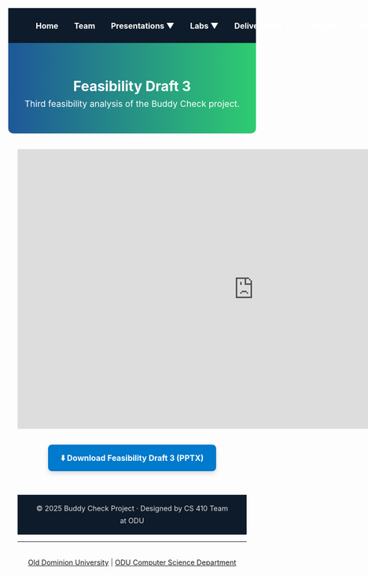 <style>
.navbar {
  display: flex;
  align-items: center;
  justify-content: flex-start;    
  flex-wrap: nowrap;
  background-color: #0d1b2a;
  padding: 1rem 2.5rem;           
  font-size: 1rem;
                    
}

.navbar a, .dropdown > span {
  color: #ffffff;
  text-decoration: none;
  padding: 0.6rem 1rem;
  border-radius: 5px;
  font-weight: bold;
  white-space: nowrap;
}

.navbar a:hover, .dropdown:hover > span {
  background-color: #1e5799;
}

.dropdown {
  position: relative;
  display: inline-block;
}

.dropdown-content {
  display: none;
  position: absolute;
  background-color: white;
  min-width: 200px;
  box-shadow: 0 4px 6px rgba(0,0,0,0.15);
  z-index: 10;
  border-radius: 6px;
}

.dropdown-content a {
  color: black;
  padding: 10px 14px;
  display: block;
  text-decoration: none;
}

.dropdown:hover .dropdown-content {
  display: block;
}

  .hero {
    background: linear-gradient(to right, #1e5799, #2ecc71);
    padding: 2rem 1rem;
    text-align: center;
    border-radius: 0 0 10px 10px;
  }

  .hero h1 {
    color: white;
    margin-bottom: 0.5rem;
  }

  .hero p {
    font-size: 1.1rem;
    color: white;
    margin-top: 0;
  }

  .content {
    max-width: 900px;
    margin: 2rem auto;
    padding: 0 1.2rem;
    line-height: 1.7;
  }

  .footer {
    background-color: #0d1b2a;
    color: #e0e0e0;
    padding: 1rem 2rem;
    text-align: center;
    font-size: 0.9rem;
    margin-top: 3rem;
  }

  @media screen and (max-width: 600px) {
    .navbar {
      flex-direction: column;
      gap: 0.5rem;
    }

    .dropdown-content {
      position: static;
      box-shadow: none;
    }
  }

.download-btn {
  background-color: #007acc;
  color: white;
  padding: 0.85rem 1.6rem;
  border-radius: 8px;
  text-decoration: none;
  font-weight: bold;
  font-size: 1rem;
  display: inline-block;
  transition: background-color 0.3s ease, transform 0.2s ease;
  box-shadow: 0 4px 10px rgba(0, 0, 0, 0.15);
}

.download-btn:hover {
  background-color: #005c99;
  transform: translateY(-2px);
}
</style>

<!-- NAVIGATION BAR -->
<div class="navbar">
  <a href="index.html">Home</a>
  <a href="team.html">Team</a>
  <div class="dropdown">
    <span>Presentations ▼</span>
    <div class="dropdown-content">
      <a href="feasibility-draft-1.html">Feasibility Draft 1</a>
      <a href="feasibility-draft-2.html">Feasibility Draft 2</a>
      <a href="feasibility-draft-3.html">Feasibility Draft 3</a>
      <a href="design-draft-1.html">Design Draft 1</a>
      <a href="design-draft-2.html">Design Draft 2</a>
      <a href="design-draft-3.html">Design Draft 3</a>
    </div>
  </div>
  <div class="dropdown">
    <span>Labs ▼</span>
    <div class="dropdown-content">
      <a href="labs.html">Lab 1 Outline</a>
    </div>
  </div>
  <div class="dropdown">
    <span>Deliverables ▼</span>
    <div class="dropdown-content">
      <a href="deliverables-overview.html">Overview</a>
      <a href="deliverables-process-flow.html">Process Flow</a>
      <a href="deliverables-mfcd.html">MFCD</a>
      <a href="deliverables-risk-matrix.html">Risk Matrix</a>
      <a href="deliverables-competition.html">Competition</a>
      <a href="deliverables-user-roles.html">User Roles & Stories</a>
      <a href="deliverables-ui-mockups.html">UI Mockups</a>
      <a href="deliverables-algorithms.html">Algorithm Flows</a>
    </div>
  </div>
  <a href="glossary.html">Glossary</a>
  <a href="references.html">References</a>
</div>

<!-- HERO HEADER -->
<div class="hero">
  <h1>Feasibility Draft 3</h1>
  <p>Third feasibility analysis of the Buddy Check project.</p>
</div>

<!-- MAIN CONTENT -->
<div class="content">
  <p><iframe src="https://docs.google.com/presentation/d/e/2PACX-1vSgzp4TivxkPStypFs6mAwGD2mcbpAdXUv0kZvxajRKe6Z991n18MYyL-oCXFqqLC0MaMzDY0hWNTx-/pubembed?start=true&loop=true&delayms=3000" frameborder="0" width="960" height="569" allowfullscreen="true" mozallowfullscreen="true" webkitallowfullscreen="true"></iframe></p>

<div style="text-align: center; margin-top: 2rem;">
  <a href="https://docs.google.com/presentation/d/1au9ExJP_YQbRVKOK1ZKWehz70knvgNk_bNBoeuZQHYQ/edit?usp=sharing" target="_blank" class="download-btn">
  ⬇️ Download Feasibility Draft 3 (PPTX)
</a>
</div>

<!-- FOOTER -->
<div class="footer">
  © 2025 Buddy Check Project · Designed by CS 410 Team at ODU
</div>

<hr />
<footer style="text-align: center; font-size: 0.9rem; padding: 1rem 0; color: #444;">
  <a href="https://www.odu.edu/" target="_blank">Old Dominion University</a> |
  <a href="https://www.odu.edu/computer-science" target="_blank">ODU Computer Science Department</a>
</footer>

